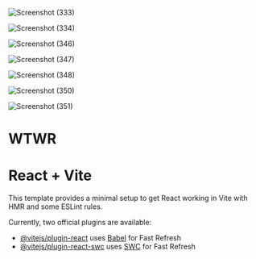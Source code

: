 
![Screenshot (333)](https://github.com/user-attachments/assets/b782cb43-f173-4f7e-8e49-4a765c426ea3)

![Screenshot (334)](https://github.com/user-attachments/assets/28549761-d22a-46bf-9bce-a66429dd23bc)

![Screenshot (346)](https://github.com/user-attachments/assets/0fb28d8c-0ae7-4212-a47a-f8adb2b2f1f4)

![Screenshot (347)](https://github.com/user-attachments/assets/2b2a86ce-ccf8-40f4-b03b-94a62ddb4c0a)

![Screenshot (348)](https://github.com/user-attachments/assets/0f9abf28-2796-4530-9c0e-624cdef6a1a9)

![Screenshot (350)](https://github.com/user-attachments/assets/adffa3be-9bc4-4e60-9d7c-770b22cde7ce)

![Screenshot (351)](https://github.com/user-attachments/assets/fe7609d2-311a-43a9-8fe4-179099c9b7d5)


# WTWR
# React + Vite


This template provides a minimal setup to get React working in Vite with HMR and some ESLint rules.

Currently, two official plugins are available:

- [@vitejs/plugin-react](https://github.com/vitejs/vite-plugin-react/blob/main/packages/plugin-react/README.md) uses [Babel](https://babeljs.io/) for Fast Refresh
- [@vitejs/plugin-react-swc](https://github.com/vitejs/vite-plugin-react-swc) uses [SWC](https://swc.rs/) for Fast Refresh
